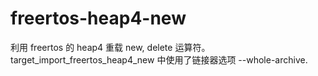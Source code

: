 # freertos-heap4-new
利用 freertos 的 heap4 重载 new, delete 运算符。target_import_freertos_heap4_new 中使用了链接器选项 --whole-archive. 
